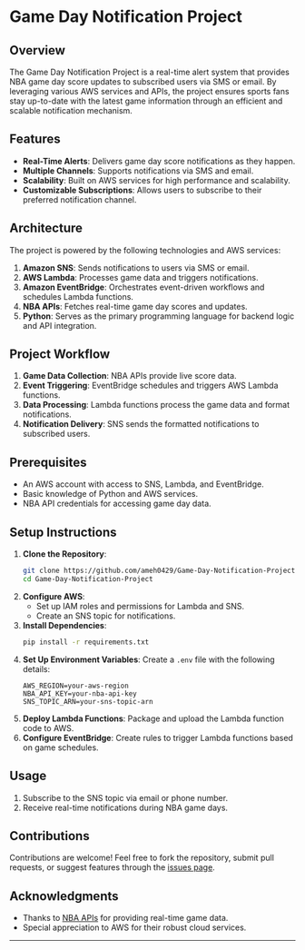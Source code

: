 # Game Day Notification Project

## Overview
The Game Day Notification Project is a real-time alert system that provides NBA game day score updates to subscribed users via SMS or email. By leveraging various AWS services and APIs, the project ensures sports fans stay up-to-date with the latest game information through an efficient and scalable notification mechanism.

## Features
- **Real-Time Alerts**: Delivers game day score notifications as they happen.
- **Multiple Channels**: Supports notifications via SMS and email.
- **Scalability**: Built on AWS services for high performance and scalability.
- **Customizable Subscriptions**: Allows users to subscribe to their preferred notification channel.

## Architecture
The project is powered by the following technologies and AWS services:

1. **Amazon SNS**: Sends notifications to users via SMS or email.
2. **AWS Lambda**: Processes game data and triggers notifications.
3. **Amazon EventBridge**: Orchestrates event-driven workflows and schedules Lambda functions.
4. **NBA APIs**: Fetches real-time game day scores and updates.
5. **Python**: Serves as the primary programming language for backend logic and API integration.

## Project Workflow
1. **Game Data Collection**: NBA APIs provide live score data.
2. **Event Triggering**: EventBridge schedules and triggers AWS Lambda functions.
3. **Data Processing**: Lambda functions process the game data and format notifications.
4. **Notification Delivery**: SNS sends the formatted notifications to subscribed users.

## Prerequisites
- An AWS account with access to SNS, Lambda, and EventBridge.
- Basic knowledge of Python and AWS services.
- NBA API credentials for accessing game day data.

## Setup Instructions
1. **Clone the Repository**:
   ```bash
   git clone https://github.com/ameh0429/Game-Day-Notification-Project.git
   cd Game-Day-Notification-Project
   ```
2. **Configure AWS**:
   - Set up IAM roles and permissions for Lambda and SNS.
   - Create an SNS topic for notifications.
3. **Install Dependencies**:
   ```bash
   pip install -r requirements.txt
   ```
4. **Set Up Environment Variables**:
   Create a `.env` file with the following details:
   ```env
   AWS_REGION=your-aws-region
   NBA_API_KEY=your-nba-api-key
   SNS_TOPIC_ARN=your-sns-topic-arn
   ```
5. **Deploy Lambda Functions**:
   Package and upload the Lambda function code to AWS.
6. **Configure EventBridge**:
   Create rules to trigger Lambda functions based on game schedules.

## Usage
1. Subscribe to the SNS topic via email or phone number.
2. Receive real-time notifications during NBA game days.

## Contributions
Contributions are welcome! Feel free to fork the repository, submit pull requests, or suggest features through the [issues page](https://github.com/ameh0429/Game-Day-Notification-Project/issues).

## Acknowledgments
- Thanks to [NBA APIs](https://www.nba.com/) for providing real-time game data.
- Special appreciation to AWS for their robust cloud services.

---